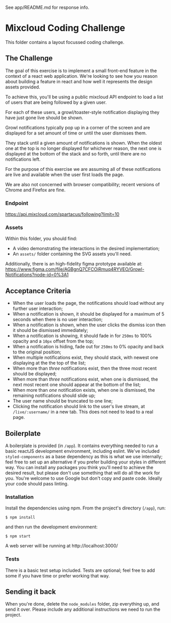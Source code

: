 See app/README.md for response info.

# Mixcloud Coding Challenge

This folder contains a layout focussed coding challenge.

## The Challenge

The goal of this exercise is to implement a small front-end feature in the context of a react web application. We're looking to see how you reason about building a feature in react and how well it represents the design assets provided.

To achieve this, you'll be using a public mixcloud API endpoint to load a list of users that are being followed by a given user.

For each of these users, a growl/toaster-style notification displaying they have just gone live should be shown.

Growl notifications typically pop up in a corner of the screen and are displayed for a set amount of time or until the user dismisses them.

They stack until a given amount of notifications is shown. When the oldest one at the top is no longer displayed for whichever reason, the next one is displayed at the bottom of the stack and so forth, until there are no notifications left.

For the purpose of this exercise we are assuming all of these notifications are live and available when the user first loads the page.

We are also not concerned with browser compatibility; recent versions of Chrome and Firefox are fine.

### Endpoint

https://api.mixcloud.com/spartacus/following?limit=10

### Assets

Within this folder, you should find:

- A video demonstrating the interactions in the desired implementation;
- An `assets/` folder containing the SVG assets you'll need.

Additionally, there is an high-fidelity figma prototype available at:
https://www.figma.com/file/AGBgnQ7CFCOiRmuq4RYVEO/Growl-Notifications?node-id=0%3A1

## Acceptance Criteria

- When the user loads the page, the notifications should load without any further user interaction;
- When a notification is shown, it should be displayed for a maximum of 5 seconds when there is no user interaction;
- When a notification is shown, when the user clicks the dismiss icon then it should be dismissed immediately;
- When a notification is showing, it should fade in for `250ms` to 100% opacity and a `10px` offset from the top;
- When a notification is hiding, fade out for `250ms` to 0% opacity and back to the original position;
- When multiple notifications exist, they should stack, with newest one displaying at the the top of the list;
- When more than _three_ notifications exist, then the three most recent should be displayed;
- When more than _three_ notifications exist, when one is dismissed, the next most recent one should appear at the bottom of the list;
- When more than _one_ notification exists, when one is dismissed, the remaining notifications should slide up;
- The user name should be truncated to one line;
- Clicking the notification should link to the user's live stream, at `/live/:username/` in a new tab. This does not need to lead to a real page.

## Boilerplate

A boilerplate is provided (in `/app`). It contains everything needed to run a basic reactJS development environment, including eslint.
We've included `styled-components` as a base dependency as this is what we use internally; feel free to set up an alternative if you prefer building your styles in different way.
You can install any packages you think you'll need to achieve the desired result, but please don't use something that will do all the work for you.
You're welcome to use Google but don't copy and paste code.
Ideally your code should pass linting.

### Installation

Install the dependencies using npm. From the project's directory (`/app`), run:

```
$ npm install
```

and then run the development environment:

```
$ npm start
```

A web server will be running at http://localhost:3000/

### Tests

There is a basic test setup included. Tests are optional; feel free to add some if you have time or prefer working that way.

## Sending it back

When you're done, delete the `node_modules` folder, zip everything up, and send it over. Please include any additional instructions we need to run the project.
